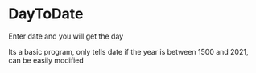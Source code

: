 # DayToDate
Enter date and you will get the day

Its a basic program, only tells date if the year is between 1500 and 2021, can be easily modified
